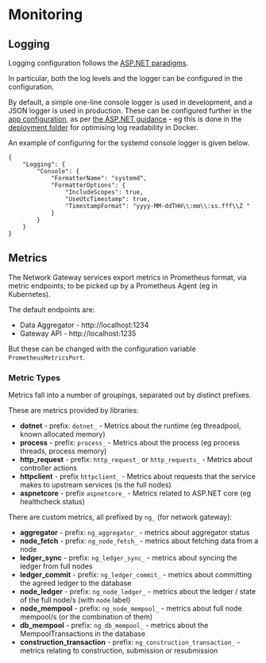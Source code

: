 # Monitoring

## Logging

Logging configuration follows the [ASP.NET paradigms](https://docs.microsoft.com/en-us/aspnet/core/fundamentals/logging/#dnrvs).

In particular, both the log levels and the logger can be configured in the configuration.

By default, a simple one-line console logger is used in development, and a JSON logger is used in production. These can be configured further in the [app configuration](../configuration), as per [the ASP.NET guidance](https://docs.microsoft.com/en-us/dotnet/core/extensions/console-log-formatter) - eg this is done in the [deployment folder](../deployment) for optimising log readability in Docker.

An example of configuring for the systemd console logger is given below.

```
{
    "Logging": {
        "Console": {
            "FormatterName": "systemd",
            "FormatterOptions": {
                "IncludeScopes": true,
                "UseUtcTimestamp": true,
                "TimestampFormat": "yyyy-MM-ddTHH\\:mm\\:ss.fff\\Z "
            }
        }
    }
}
```

## Metrics

The Network Gateway services export metrics in Prometheus format, via metric endpoints; to be picked up by a Prometheus Agent
(eg in Kubernetes).

The default endpoints are:
* Data Aggregator - http://localhost:1234
* Gateway API - http://localhost:1235

But these can be changed with the configuration variable `PrometheusMetricsPort`.

### Metric Types

Metrics fall into a number of groupings, separated out by distinct prefixes.

These are metrics provided by libraries:

* **dotnet** - prefix: `dotnet_` - Metrics about the runtime (eg threadpool, known allocated memory)
* **process** - prefix: `process_` - Metrics about the process (eg process threads, process memory)
* **http_request** - prefix: `http_request_` or `http_requests_` - Metrics about controller actions
* **httpclient** - prefix `httpclient_` - Metrics about requests that the service makes to upstream services (is the full nodes)
* **aspnetcore** - prefix `aspnetcore_` - Metrics related to ASP.NET core (eg healthcheck status)

There are custom metrics, all prefixed by `ng_` (for network gateway):

* **aggregator** - prefix: `ng_aggregator_` - metrics about aggregator status
* **node_fetch** - prefix: `ng_node_fetch_` - metrics about fetching data from a node
* **ledger_sync** - prefix: `ng_ledger_sync_` - metrics about syncing the ledger from full nodes
* **ledger_commit** - prefix: `ng_ledger_commit_` - metrics about committing the agreed ledger to the database
* **node_ledger** - prefix: `ng_node_ledger_` - metrics about the ledger / state of the full node/s (with `node` label)
* **node_mempool** - prefix: `ng_node_mempool_` - metrics about full node mempool/s (or the combination of them)
* **db_mempool** - prefix: `ng_db_mempool_` - metrics about the MempoolTransactions in the database
* **construction_transaction** - prefix: `ng_construction_transaction_` - metrics relating to construction, submission or resubmission

